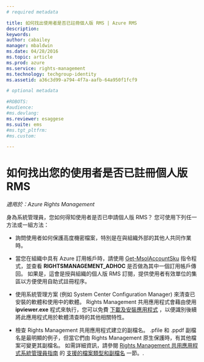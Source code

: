 ```yaml
---
# required metadata

title: 如何找出使用者是否已註冊個人版 RMS | Azure RMS
description:
keywords:
author: cabailey
manager: mbaldwin
ms.date: 04/28/2016
ms.topic: article
ms.prod: azure
ms.service: rights-management
ms.technology: techgroup-identity
ms.assetid: a36c3d99-a794-4f7a-aafb-64a950f1fcf9

# optional metadata

#ROBOTS:
#audience:
#ms.devlang:
ms.reviewer: esaggese
ms.suite: ems
#ms.tgt_pltfrm:
#ms.custom:

---
```



# 如何找出您的使用者是否已註冊個人版 RMS

*適用於：Azure Rights Management*

身為系統管理員，您如何得知使用者是否已申請個人版 RMS？ 您可使用下列任一方法或一組方法：

-   詢問使用者如何保護高度機密檔案，特別是在與組織外部的其他人共同作業時。

-   當您在組織中具有 Azure 訂用帳戶時，請使用 [Get-MsolAccountSku](https://msdn.microsoft.com/library/azure/dn194118.aspx) 指令程式，並查看 **RIGHTSMANAGEMENT_ADHOC** 是否做為其中一個訂用帳戶傳回。 如果是，這會是授與組織的個人版 RMS 訂閱，提供使用者有效單位的集區以方便使用自助式註冊程序。

-   使用系統管理方案 (例如 System Center Configuration Manager) 來清查已安裝的軟體和使用中的軟體。 Rights Management 共用應用程式會藉由使用 **ipviewer.exe** 程式來執行，您可以免費 [下載及安裝應用程式](http://go.microsoft.com/fwlink/?LinkId=303970) ，以便識別後續將此應用程式用於軟體清查時的其他相關特性。

-   檢查 Rights Management 共用應用程式建立的副檔名。 .pfile 和 .ppdf 副檔名是最明顯的例子，但當它們由 Rights Management 原生保護時，有其他檔案可變更其副檔名。 如需詳細資訊，請參閱 [Rights Management 共用應用程式系統管理員指南](../rms-client/sharing-app-admin-guide-technical.md#supported-file-types-and-file-name-extensions) 的 [支援的檔案類型和副檔名](http://technet.microsoft.com/library/dn339003.aspx) 一節。.



<!--HONumber=Apr16_HO4-->


